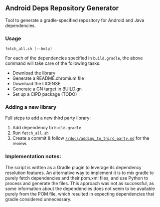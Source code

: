 Android Deps Repository Generator
---------------------------------

Tool to generate a gradle-specified repository for Android and Java
dependencies.

### Usage

    fetch_all.sh [--help]

For each of the dependencies specified in `build.gradle`, the above command
will take care of the following tasks:

- Download the library
- Generate a README.chromium file
- Download the LICENSE
- Generate a GN target in BUILD.gn
- Set up a CIPD package (TODO)

### Adding a new library
Full steps to add a new third party library:

1. Add dependency to `build.gradle`
2. Run `fetch_all.sh`
3. Create a commit & follow [`//docs/adding_to_third_party.md`][docs_link] for the review.

[docs_link]: ../../../../docs/adding_to_third_party.md

### Implementation notes:
The script is written as a Gradle plugin to leverage its dependency resolution
features. An alternative way to implement it is to mix gradle to purely fetch
dependencies and their pom.xml files, and use Python to process and generate
the files. This approach was not as successful, as some information about the
dependencies does not seem to be available purely from the POM file, which
resulted in expecting dependencies that gradle considered unnecessary.
